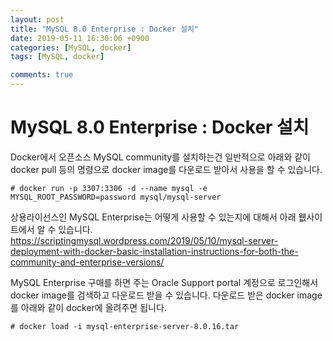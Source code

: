 ```yaml
---
layout: post
title: "MySQL 8.0 Enterprise : Docker 설치"
date: 2019-05-11 16:30:06 +0900
categories: [MySQL, docker]
tags: [MySQL, docker]

comments: true
---
```

# MySQL 8.0 Enterprise : Docker 설치

Docker에서 오픈소스 MySQL community를 설치하는건 일반적으로 아래와 같이 docker pull 등의 명령으로 docker image를 다운로드 받아서 사용을 할 수 있습니다.

~~~
# docker run -p 3307:3306 -d --name mysql -e MYSQL_ROOT_PASSWORD=password mysql/mysql-server
~~~

상용라이선스인 MySQL Enterprise는 어떻게 사용할 수 있는지에 대해서 아래 웺사이트에서 알 수 있습니다.
https://scriptingmysql.wordpress.com/2019/05/10/mysql-server-deployment-with-docker-basic-installation-instructions-for-both-the-community-and-enterprise-versions/

MySQL Enterprise 구매를 하면 주는 Oracle Support portal 계정으로 로그인해서 docker image를 검색하고 다운로드 받을 수 있습니다.
다운로드 받은 docker image를 아래와 같이 docker에 올려주면 됩니다.

~~~
# docker load -i mysql-enterprise-server-8.0.16.tar
~~~
